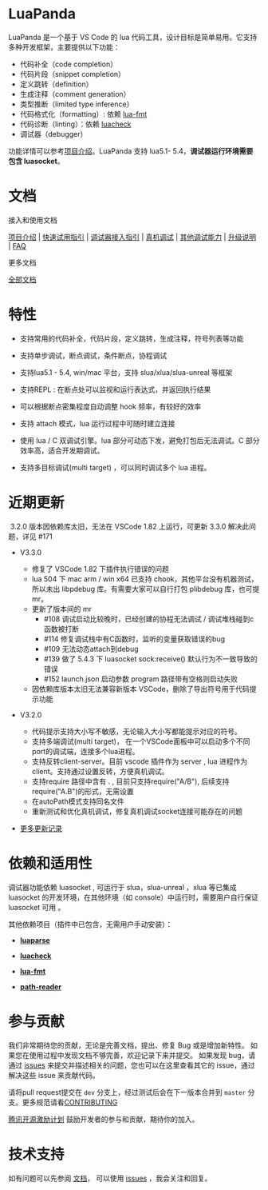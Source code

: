 # LuaPanda

LuaPanda 是一个基于 VS Code 的 lua 代码工具，设计目标是简单易用。它支持多种开发框架，主要提供以下功能：

- 代码补全（code completion）
- 代码片段（snippet completion）
- 定义跳转（definition）
- 生成注释（comment generation）
- 类型推断（limited type inference）
- 代码格式化（formatting）: 依赖 [lua-fmt](https://github.com/trixnz/lua-fmt)
- 代码诊断（linting）：依赖 [luacheck](https://github.com/mpeterv/luacheck)
- 调试器（debugger）

功能详情可以参考[项目介绍](./Docs/Manual/feature-introduction.md)。LuaPanda 支持 lua5.1- 5.4，**调试器运行环境需要包含 luasocket**。



# 文档

接入和使用文档

[项目介绍](./Docs/Manual/feature-introduction.md)	| [快速试用指引](./Docs/Manual/quick-use.md) | [调试器接入指引](./Docs/Manual/access-guidelines.md) |  [真机调试](./Docs/Manual/debug-on-phone.md)  | [其他调试能力](./Docs/Manual/common-functions.md) | [升级说明](./Docs/Manual/update.md) | [FAQ](./Docs/Manual/FAQ.md)

更多文档

[全部文档](./Docs) 




# 特性

+ 支持常用的代码补全，代码片段，定义跳转，生成注释，符号列表等功能

+ 支持单步调试，断点调试，条件断点，协程调试

+ 支持lua5.1 - 5.4,  win/mac 平台，支持 slua/xlua/slua-unreal 等框架

+ 支持REPL :  在断点处可以监视和运行表达式，并返回执行结果

+ 可以根据断点密集程度自动调整 hook 频率，有较好的效率

+ 支持 attach 模式，lua 运行过程中可随时建立连接

+ 使用 lua / C 双调试引擎。lua 部分可动态下发，避免打包后无法调试。C 部分效率高，适合开发期调试。

+ 支持多目标调试(multi target) ，可以同时调试多个 lua 进程。

  

# 近期更新

​	   3.2.0 版本因依赖库太旧，无法在 VSCode 1.82 上运行，可更新 3.3.0 解决此问题，详见 #171



+ V3.3.0

  + 修复了 VSCode 1.82 下插件执行错误的问题
  + lua 504 下 mac arm / win x64 已支持 chook，其他平台没有机器测试，所以未出 libpdebug 库。有需要大家可以自行打包 plibdebug 库，也可提 mr。
  + 更新了版本间的 mr
    + #108  调试启动比较晚时，已经创建的协程无法调试 / 调试堆栈碰到c函数被打断
    + #114 修复调试栈中有C函数时，监听的变量获取错误的bug
    + #109 无法动态attach到debug
    + #139 做了 5.4.3 下 luasocket sock:receive() 默认行为不一致导致的错误
    + #152 launch.json 启动参数 program 路径带有空格则启动失败
  + 因依赖库版本太旧无法兼容新版本 VSCode，删除了导出符号用于代码提示功能

  

+ V3.2.0
  + 代码提示支持大小写不敏感，无论输入大小写都能提示对应的符号。
  + 支持多端调试(multi target)， 在一个VSCode面板中可以启动多个不同port的调试端，连接多个lua进程。
  + 支持反转client-server。目前 vscode 插件作为 server , lua 进程作为 client。支持通过设置反转，方便真机调试。
  + 支持require 路径中含有 . , 目前只支持require("A/B"), 后续支持require("A.B")的形式，无需设置
  + 在autoPath模式支持同名文件
  + 重新测试和优化真机调试，修复真机调试socket连接可能存在的问题

+ [更多更新记录](./CHANGELOG.md)



# 依赖和适用性

调试器功能依赖 luasocket , 可运行于 slua，slua-unreal ，xlua 等已集成 luasocket 的开发环境，在其他环境（如 console）中运行时，需要用户自行保证 luasocket 可用 。

其他依赖项目（插件中已包含，无需用户手动安装）：

+  [**luaparse**](https://github.com/oxyc/luaparse)

+  [**luacheck**](https://github.com/mpeterv/luacheck)

+  [**lua-fmt**](https://github.com/trixnz/lua-fmt)

+  [**path-reader**](https://github.com/ackerapple/path-reader)



# 参与贡献

我们非常期待您的贡献，无论是完善文档，提出、修复 Bug 或是增加新特性。
如果您在使用过程中发现文档不够完善，欢迎记录下来并提交。
如果发现 bug，请通过 [issues](https://github.com/Tencent/LuaPanda/issues) 来提交并描述相关的问题，您也可以在这里查看其它的 issue，通过解决这些 issue 来贡献代码。

请将pull request提交在 `dev` 分支上，经过测试后会在下一版本合并到 `master` 分支。更多规范请看[CONTRIBUTING](./CONTRIBUTING.md)

[腾讯开源激励计划](https://opensource.tencent.com/contribution) 鼓励开发者的参与和贡献，期待你的加入。



# 技术支持

如有问题可以先参阅 [文档](./Docs)， 可以使用 [issues](https://github.com/Tencent/LuaPanda/issues) ，我会关注和回复。

